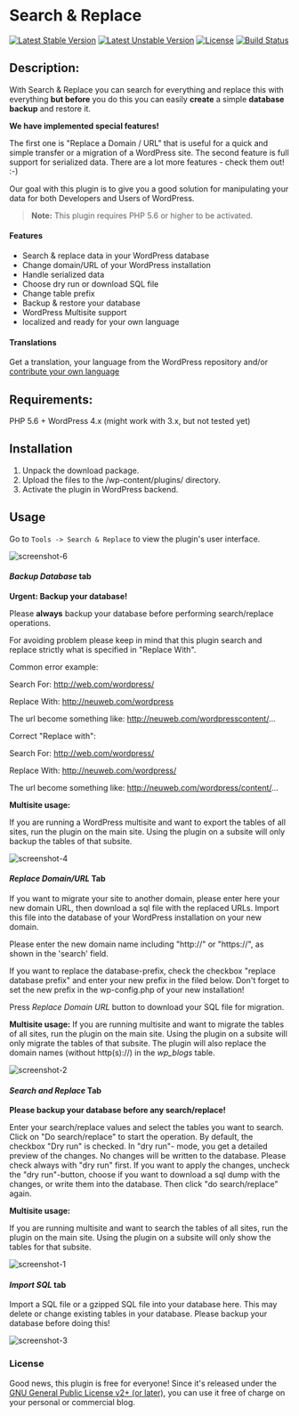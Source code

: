 # Search & Replace
[![Latest Stable Version](https://poser.pugx.org/inpsyde/search-and-replace/v/stable)](https://packagist.org/packages/inpsyde/search-and-replace) [![Latest Unstable Version](https://poser.pugx.org/inpsyde/search-and-replace/v/unstable)](https://packagist.org/packages/inpsyde/search-and-replace) [![License](https://poser.pugx.org/inpsyde/search-and-replace/license)](https://packagist.org/packages/inpsyde/search-and-replace) [![Build Status](https://travis-ci.org/inpsyde/search-and-replace.svg?branch=master)](https://travis-ci.org/inpsyde/search-and-replace)

## Description:
With Search & Replace you can search for everything and replace this with everything **but before** you do this you can easily **create** a simple **database backup** and restore it.

**We have implemented special features!** 

The first one is "Replace a Domain / URL" that is useful for a quick and simple transfer or a migration of a WordPress site. 
The second feature is full support for serialized data. There are a lot more features - check them out! :-)

Our goal with this plugin is to give you a good solution for manipulating your data for both Developers and Users of WordPress.

> **Note:** This plugin requires PHP 5.6 or higher to be activated.

#### Features
- Search & replace data in your WordPress database
- Change domain/URL of your WordPress installation
- Handle serialized data
- Choose dry run or download SQL file
- Change table prefix
- Backup & restore your database
- WordPress Multisite support
- localized and ready for your own language

#### Translations
Get a translation, your language from the WordPress repository and/or [contribute your own language](https://translate.wordpress.org/projects/wp-plugins/search-and-replace)

## Requirements:
PHP 5.6 +
WordPress 4.x (might work with 3.x, but not tested yet)

## Installation
1. Unpack the download package.
2. Upload the files to the /wp-content/plugins/ directory.
3. Activate the plugin in WordPress backend.

## Usage
Go to `Tools -> Search & Replace` to view the plugin's user interface.

![screenshot-6](https://raw.githubusercontent.com/inpsyde/search-and-replace/master/assets/wporg/screenshot-6.png)

#### *Backup Database* tab
**Urgent: Backup your database!**

Please **always** backup your database before performing search/replace operations.


For avoiding problem please keep in mind that this plugin search and replace strictly  what is specified in "Replace With".


Common error example:

Search For: http://web.com/wordpress/

Replace With: http://neuweb.com/wordpress

The url become something like:
http://neuweb.com/wordpresscontent/...



Correct "Replace with": 

Search For: http://web.com/wordpress/

Replace With: http://neuweb.com/wordpress/

The url become something like:
http://neuweb.com/wordpress/content/...



**Multisite usage:**

If you are running a WordPress multisite and want to export the tables of all sites, run the plugin on the main site. Using the plugin on a subsite will only backup the tables of that subsite.

![screenshot-4](https://raw.githubusercontent.com/inpsyde/search-and-replace/master/assets/wporg/screenshot-4.png)

#### *Replace Domain/URL* Tab
If you want to migrate your site to another domain, please enter here your new domain URL, then download a sql file with the replaced URLs. Import this file into the database of your WordPress installation on your new domain.

Please enter the new domain name including "http://" or "https://", as shown in the 'search' field.

If you want to replace the database-prefix, check the checkbox "replace database prefix" and enter your new prefix in the filed below. Don't forget to set the new prefix in the wp-config.php of your new installation!

Press *Replace Domain URL* button to download your SQL file for migration.

**Multisite usage:**
If you are running multisite and want to migrate the tables of all sites, run the plugin on the main site. Using the plugin on a subsite will only migrate the tables of that subsite. The plugin will also replace the domain names (without http(s)://) in the *wp_blogs* table.

![screenshot-2](https://raw.githubusercontent.com/inpsyde/search-and-replace/master/assets/wporg/screenshot-2.png)

#### *Search and Replace* Tab
**Please backup your database before any search/replace!**

Enter your search/replace values and select the tables you want to search. Click on "Do search/replace" to start the operation.
By default, the checkbox "Dry run" is checked. In "dry run"- mode, you get a detailed preview of the changes. No changes will be written to the database. Please check always with "dry run" first.
If you want to apply the changes, uncheck the "dry run"-button, choose if you want to download a sql dump with the changes, or write them into the database. Then click "do search/replace" again.

**Multisite usage:**

If you are running multisite and want to search the tables of all sites, run the plugin on the main site. Using the plugin on a subsite will only show the tables for that subsite.

![screenshot-1](https://raw.githubusercontent.com/inpsyde/search-and-replace/master/assets/wporg/screenshot-1.png)

#### *Import SQL* tab
Import a SQL file or a gzipped SQL file into your database here. This may delete or change existing tables in your database. Please backup your database before doing this!

![screenshot-3](https://raw.githubusercontent.com/inpsyde/search-and-replace/master/assets/wporg/screenshot-3.png)

### License
Good news, this plugin is free for everyone! Since it's released under the [GNU General Public License v2+ (or later)](http://www.gnu.org/licenses/gpl-2.0.html), you can use it free of charge on your personal or commercial blog.
